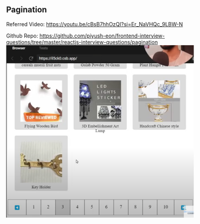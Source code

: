 ## Pagination

Referred Video: https://youtu.be/cBsB7hhOzQI?si=Er_NaVHQc_9LBW-N

Github Repo: https://github.com/piyush-eon/frontend-interview-questions/tree/master/reactjs-interview-questions/pagination
![img.png](img.png)

